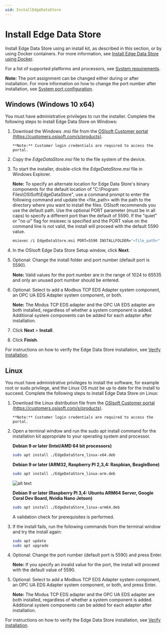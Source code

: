 ```yaml
---
uid: InstallEdgeDataStore
---
```


# Install Edge Data Store

Install Edge Data Store using an install kit, as described in this section, or by using Docker containers. For more information, see [Install Edge Data Store using Docker](xref:edgeDocker).

For a list of supported platforms and processors, see [System requirements](xref:SystemRequirements).

**Note:**  The port assignment can be changed either during or after installation. For more information on how to change the port number after installation, see [System port configuration](xref:SystemPortConfiguration).

## Windows (Windows 10 x64)

You must have administrative privileges to run the installer. Complete the following steps to install Edge Data Store on Windows:

1. Download the Windows .msi file from the [OSIsoft Customer portal (https://customers.osisoft.com/s/products)](https://customers.osisoft.com/s/products).

       **Note:** Customer login credentials are required to access the portal.

2. Copy the _EdgeDataStore.msi_ file to the file system of the device.
3. To start the installer, double-click the _EdgeDataStore.msi_ file in Windows Explorer.

    **Note:** To specify an alternate location for Edge Data Store's binary components for the default location of "C:\Program Files\OSISoft\EdgeDataStore", use a command prompt to enter the following command and update the <file_path> with the path to the directory where you want to install the files. OSIsoft recommends you use the default path. Use the optional PORT parameter (must be in all caps) to specify a different port than the default of 5590. If the "quiet" or "no ui" flag for msiexec is specified and the PORT value on the command line is not valid, the install will proceed with the default 5590 value.
    
    ```bash
    msiexec /i EdgeDataStore.msi PORT=5590 INSTALLFOLDER="<file_path>"
    ```

4. In the OSIsoft Edge Data Store Setup window, click **Next**.
5. Optional: Change the install folder and port number (default port is 5590).

   **Note:** Valid values for the port number are in the range of 1024 to 65535 and only an unused port number should be entered.  
    
6. Optional: Select to add a Modbus TCP EDS Adapter system component, an OPC UA EDS Adapter system component, or both.

    **Note:** The Modus TCP EDS adapter and the OPC UA EDS adapter are both installed, regardless of whether a system component is added. Additional system components can be added for each adapter after installation.

7. Click **Next** > **Install**.
    
8. Click **Finish**.

For instructions on how to verify the Edge Data Store installation, see [Verify installation](xref:VerifyInstallation).

## Linux

You must have administrative privileges to install the software, for example root or sudo privilege, and the Linux OS must be up to date for the install to succeed. Complete the following steps to install Edge Data Store on Linux:

1. Download the Linux distribution file from the [OSIsoft Customer portal (https://customers.osisoft.com/s/products)](https://customers.osisoft.com/s/products).

       **Note:** Customer login credentials are required to access the portal.

2. Open a terminal window and run the sudo apt install command for the installation kit appropriate to your operating system and processor. 

    **Debian 9 or later (Intel/AMD 64 bit processors)**

    ```bash
    sudo apt install ./EdgeDataStore_linux-x64.deb
    ```

    **Debian 9 or later (ARM32, Raspberry PI 2,3,4: Raspbian, BeagleBone)**

    ```bash
    sudo apt install ./EdgeDataStore_linux-arm.deb
    ```

    ![alt text](https://osisoft.github.io/Edge-Data-Store-Docs/V1/images/LinuxInstall1.jpg "Linux Installation")

    **Debian 9 or later (Raspberry PI 3,4: Ubuntu ARM64 Server, Google Coral Dev Board, Nvidia Nano Jetson)**

    ```bash
    sudo apt install ./EdgeDataStore_linux-arm64.deb
    ```

    A validation check for prerequisites is performed. 

3. If the install fails, run the following commands from the terminal window and try the install again:

    ```bash
    sudo apt update
    sudo apt upgrade
    ```

4. Optional: Change the port number (default port is 5590) and press Enter. 

   **Note:** If you specify an invalid value for the port, the install will proceed with the default value of 5590.

5. Optional: Select to add a Modbus TCP EDS Adapter system component, an OPC UA EDS Adapter system component, or both, and press Enter.

    **Note:** The Modus TCP EDS adapter and the OPC UA EDS adapter are both installed, regardless of whether a system component is added. Additional system components can be added for each adapter after installation.

For instructions on how to verify the Edge Data Store installation, see [Verify installation](xref:VerifyInstallation).
